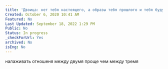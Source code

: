 ```yaml
---
title: 'Двоица: нет тебя настоящего, а образы тебя прошлого и тебя будущего — есть'
Created: October 6, 2020 10:41 AM
Featured: No
Last Updated: September 18, 2022 1:29 PM
Public: No
Status: In progress
_checkForUrl: Yes
archived: No
isEng: No
---
```


налаживать отношеня между двумя проще чем между тремя